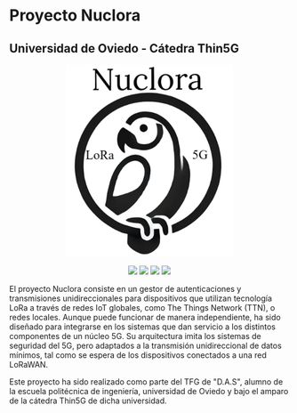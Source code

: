 # Proyecto Nuclora
## Universidad de Oviedo - Cátedra Thin5G

<p align="center">
  <img src="nuclora_logo.png" alt="Mi Logo" width="300">
</p>

<p align="center">
  <img src="https://img.shields.io/badge/Python-3.9%2B-blue?style=for-the-badge&logo=python">
  <img src="https://img.shields.io/badge/LoRaWAN-IoT-green?style=for-the-badge&logo=wifi">
  <img src="https://img.shields.io/badge/5G-IOT Integration-deepskyblue?style=for-the-badge&logo=globe">
  <img src="https://img.shields.io/badge/Versión-0.9.0-brightgreen?style=for-the-badge">
</p>


El proyecto Nuclora consiste en un gestor de autenticaciones y transmisiones unidireccionales para dispositivos que utilizan tecnología LoRa a través de redes IoT globales, como The Things Network (TTN), o redes locales. Aunque puede funcionar de manera independiente, ha sido diseñado para integrarse en los sistemas que dan servicio a los distintos componentes de un núcleo 5G. Su arquitectura imita los sistemas de seguridad del 5G, pero adaptados a la transmisión unidireccional de datos mínimos, tal como se espera de los dispositivos conectados a una red LoRaWAN.

Este proyecto ha sido realizado como parte del TFG de "D.A.S", alumno de la escuela politécnica de ingeniería, universidad de Oviedo y bajo el amparo de la cátedra Thin5G de dicha universidad.
